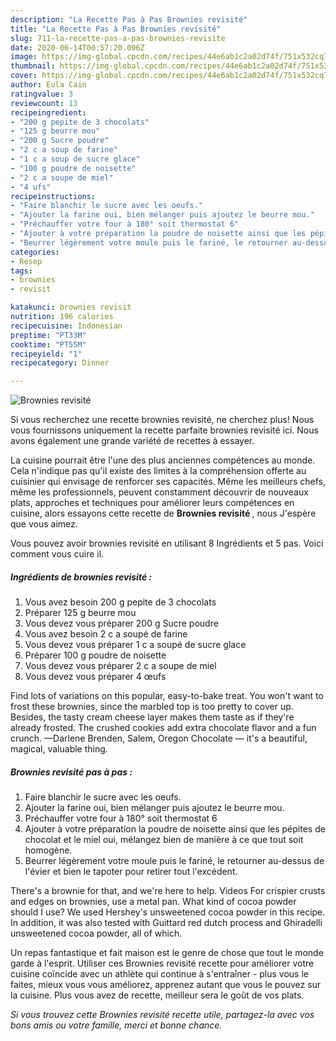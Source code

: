 ```yaml
---
description: "La Recette Pas à Pas Brownies revisité"
title: "La Recette Pas à Pas Brownies revisité"
slug: 711-la-recette-pas-a-pas-brownies-revisite
date: 2020-06-14T00:57:20.096Z
image: https://img-global.cpcdn.com/recipes/44e6ab1c2a02d74f/751x532cq70/brownies-revisite-photo-principale-de-la-recette.jpg
thumbnail: https://img-global.cpcdn.com/recipes/44e6ab1c2a02d74f/751x532cq70/brownies-revisite-photo-principale-de-la-recette.jpg
cover: https://img-global.cpcdn.com/recipes/44e6ab1c2a02d74f/751x532cq70/brownies-revisite-photo-principale-de-la-recette.jpg
author: Eula Cain
ratingvalue: 3
reviewcount: 13
recipeingredient:
- "200 g pepite de 3 chocolats"
- "125 g beurre mou"
- "200 g Sucre poudre"
- "2 c a soup de farine"
- "1 c a soup de sucre glace"
- "100 g poudre de noisette"
- "2 c a soupe de miel"
- "4 ufs"
recipeinstructions:
- "Faire blanchir le sucre avec les oeufs."
- "Ajouter la farine oui, bien mélanger puis ajoutez le beurre mou."
- "Préchauffer votre four à 180° soit thermostat 6"
- "Ajouter à votre préparation la poudre de noisette ainsi que les pépites de chocolat et le miel oui, mélangez bien de manière à ce que tout soit homogène."
- "Beurrer légèrement votre moule puis le fariné, le retourner au-dessus de l&#39;évier et bien le tapoter pour retirer tout l&#39;excédent."
categories:
- Resep
tags:
- brownies
- revisit

katakunci: brownies revisit 
nutrition: 196 calories
recipecuisine: Indonesian
preptime: "PT33M"
cooktime: "PT55M"
recipeyield: "1"
recipecategory: Dinner

---
```



![Brownies revisité](https://img-global.cpcdn.com/recipes/44e6ab1c2a02d74f/751x532cq70/brownies-revisite-photo-principale-de-la-recette.jpg)

Si vous recherchez une recette brownies revisité, ne cherchez plus! Nous vous fournissons uniquement la recette parfaite brownies revisité ici. Nous avons également une grande variété de recettes à essayer.

La cuisine pourrait être l'une des plus anciennes compétences au monde. Cela n'indique pas qu'il existe des limites à la compréhension offerte au cuisinier qui envisage de renforcer ses capacités. Même les meilleurs chefs, même les professionnels, peuvent constamment découvrir de nouveaux plats, approches et techniques pour améliorer leurs compétences en cuisine, alors essayons cette recette de <strong> Brownies revisité </strong>, nous J'espère que vous aimez.

<!--inarticleads1-->

Vous pouvez avoir brownies revisité en utilisant 8 Ingrédients et 5 pas. Voici comment vous cuire il.

##### Ingrédients de brownies revisité :

1. Vous avez besoin 200 g pepite de 3 chocolats
1. Préparer 125 g beurre mou
1. Vous devez vous préparer 200 g Sucre poudre
1. Vous avez besoin 2 c a soupé de farine
1. Vous devez vous préparer 1 c a soupé de sucre glace
1. Préparer 100 g poudre de noisette
1. Vous devez vous préparer 2 c a soupe de miel
1. Vous devez vous préparer 4 œufs


Find lots of variations on this popular, easy-to-bake treat. You won&#39;t want to frost these brownies, since the marbled top is too pretty to cover up. Besides, the tasty cream cheese layer makes them taste as if they&#39;re already frosted. The crushed cookies add extra chocolate flavor and a fun crunch. —Darlene Brenden, Salem, Oregon Chocolate — it&#39;s a beautiful, magical, valuable thing. 

<!--inarticleads2-->

##### Brownies revisité pas à pas :

1. Faire blanchir le sucre avec les oeufs.
1. Ajouter la farine oui, bien mélanger puis ajoutez le beurre mou.
1. Préchauffer votre four à 180° soit thermostat 6
1. Ajouter à votre préparation la poudre de noisette ainsi que les pépites de chocolat et le miel oui, mélangez bien de manière à ce que tout soit homogène.
1. Beurrer légèrement votre moule puis le fariné, le retourner au-dessus de l&#39;évier et bien le tapoter pour retirer tout l&#39;excédent.


There&#39;s a brownie for that, and we&#39;re here to help. Videos For crispier crusts and edges on brownies, use a metal pan. What kind of cocoa powder should I use? We used Hershey&#39;s unsweetened cocoa powder in this recipe. In addition, it was also tested with Guittard red dutch process and Ghiradelli unsweetened cocoa powder, all of which. 

<!--inarticleads1-->

<p>
Un repas fantastique et fait maison est le genre de chose que tout le monde garde à l'esprit. Utiliser ces Brownies revisité recette pour améliorer votre cuisine coïncide avec un athlète qui continue à s'entraîner - plus vous le faites, mieux vous vous améliorez, apprenez autant que vous le pouvez sur la cuisine. Plus vous avez de recette, meilleur sera le goût de vos plats.
</p>

<p>
<i>Si vous trouvez cette Brownies revisité recette utile, partagez-la avec vos bons amis ou votre famille, merci et bonne chance.</i>
</p>
